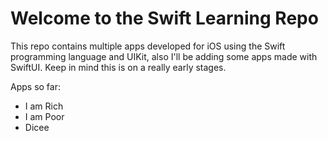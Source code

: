 # Welcome to the Swift Learning Repo

This repo contains multiple apps developed for iOS using the Swift programming language and UIKit, also I'll be adding some apps made with SwiftUI. Keep in mind this is on a really early stages.

Apps so far:

- I am Rich
- I am Poor
- Dicee
